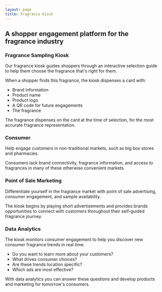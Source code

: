 ```yaml
---
layout: page
title: Fragrance Kiosk
---
```


<div class='scentple container'>
  <div class="row scentple--top">
    <h2>
      A shopper engagement platform for the fragrance industry
    </h2>
  </div>
	<div class="row scentple--solution">
    <h3>Fragrance Sampling Kiosk</h3>
		<p>
			Our fragrance kiosk guides shoppers through an interactive selection guide to help them choose the fragrance that's right for them.
		</p>
    <p>
      When a shopper finds this fragrance, the kiosk dispenses a card with:
    </p>
    <ul>
      <li>Brand information</li>
      <li>Product name</li>
      <li>Product logo</li>
      <li>A QR code for future engagements</li>
      <li>The fragrance</li>
    </ul>
    <p>
      The fragrance dispenses on the card at the time of selection, for the most accurate fragrance representation.
    </p>
	</div>
	<div class="row scentple--consumer">
    <h3>Consumer</h3>
		<p>
			Help engage customers in non-traditional markets, such as big box stores and pharmacies.
		</p>
    <p>
      Consumers lack brand connectivity, fragrance information, and access to fragrances in many of these otherwise convenient markets.
    </p>
	</div>
	<div class="row scentple--marketing">
    <h3>Point of Sale Marketing</h3>
		<p>
			Differentiate yourself in the fragrance market with point of sale advertising, consumer engagement, and sample availability.
		</p>
		<p>
			The kiosk begins by playing short advertisements and provides brands opportunities to connect with customers throughout their self-guided fragrance journey.
		</p>
	</div>
	<div class="row scentple--analytics">
    <h3>Data Analytics</h3>
		<p>
			The kiosk monitors consumer engagement to help you discover new consumer fragrance trends in real time.  
		</p>
    <ul>
      <li>
        Do you want to learn more about your customers?
      </li>
      <li>
        What drives consumer choices?
      </li>
      <li>
        Are these trends location specific?
      </li>
      <li>
        Which ads are most effective?
      </li>
    </ul>
    <p>
      With data analytics you can answer these questions and develop products and marketing for tomorrow's consumers.
    </p>
	</div>
  <!-- <div class="row">
    <h4>
      To try out the initial quiz, click here:
    </h4>
  </div> -->
  <!-- <div class="row">
    <p>
      <a href="https://app.scentplekiosk.com/" class="scentple-app--link">
        https://app.scentplekiosk.com/
      </a>
    </p>
  </div> -->
</div>
